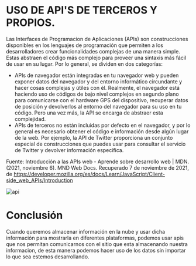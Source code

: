 # USO DE API'S DE TERCEROS Y PROPIOS.
Las Interfaces de Programacion de Aplicaciones (APIs) son construcciones disponibles en los lenguajes de programación que permiten a los desarrolladores crear funcionalidades complejas de una manera simple. Estas abstraen el código más complejo para proveer una sintaxis más fácil de usar en su lugar. 
Por lo general, se dividen en dos categorías:
* APIs de navegador están integradas en tu navegador web y pueden exponer datos del navegador y del entorno informático circundante y hacer cosas complejas y útiles con él. Realmente, el navegador está haciendo uso de códigos de bajo nivel complejos en segundo plano para comunicarse con el hardware GPS del dispositivo, recuperar datos de posición y devolverlos al entorno del navegador para su uso en tu código. Pero una vez más, la API se encarga de abstraer esta complejidad.
* APIs de terceros no están incluidas por defecto en el navegador, y por lo general es necesario obtener el código e información desde algún lugar de la web. Por ejemplo, la API de Twitter proporciona un conjunto especial de construcciones que puedes usar para consultar el servicio de Twitter y devolver información específica.

Fuente: Introducción a las APIs web - Aprende sobre desarrollo web | MDN. (2021, noviembre 6). MND Web Docs. Recuperado 7 de noviembre de 2021, de https://developer.mozilla.org/es/docs/Learn/JavaScript/Client-side_web_APIs/Introduction 

![api](https://user-images.githubusercontent.com/50895566/140667504-e652e30a-a579-4470-a085-9803511222df.jpg)

# Conclusión

Cuando queremos almacenar información en la nube y usar dicha información para mostrarla en diferentes plataformas, podemos usar apis que nos permitan comunicarnos con el sitio que esta almacenando nuestra informacion, de esta manera podemos hacer uso de los datos sin importar lo que sea estemos desarrollando.
